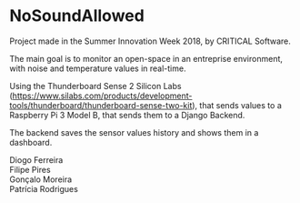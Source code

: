 # NoSoundAllowed

Project made in the Summer Innovation Week 2018, by CRITICAL Software.

The main goal is to monitor an open-space in an entreprise environment, with noise and temperature values in real-time.

Using the Thunderboard Sense 2 Silicon Labs (https://www.silabs.com/products/development-tools/thunderboard/thunderboard-sense-two-kit), that sends values to a Raspberry Pi 3 Model B, that sends them to a Django Backend.

The backend saves the sensor values history and shows them in a dashboard.

Diogo Ferreira    
Filipe Pires   
Gonçalo Moreira   
Patrícia Rodrigues  
